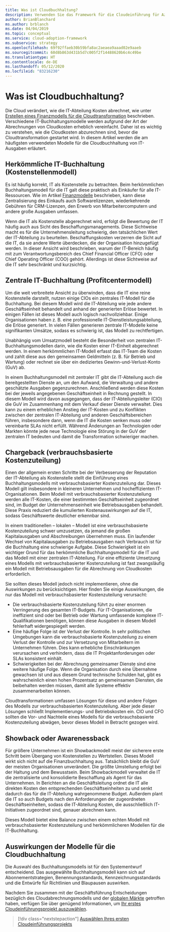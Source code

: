 ```yaml
---
title: Was ist Cloudbuchhaltung?
description: Verwenden Sie das Framework für die Cloudeinführung für Azure, um sich mit den gängigen Modellen für die Cloudbuchhaltung im IT-Bereich vertraut zu machen, bevor Sie mit Ihrer Cloudmigrationsjourney beginnen.
author: BrianBlanchard
ms.author: brblanch
ms.date: 04/04/2019
ms.topic: conceptual
ms.service: cloud-adoption-framework
ms.subservice: strategy
ms.openlocfilehash: 69f92ffaeb30b59bfa8ac2aeaea9aaad02e9aaeb
ms.sourcegitcommit: 60d8b863d431b5d7c005f2f14488620b6c4c49be
ms.translationtype: HT
ms.contentlocale: de-DE
ms.lasthandoff: 05/12/2020
ms.locfileid: "83216230"
---
```

<!-- cSpell:ignore CIOs -->

<!-- markdownlint-disable MD026 -->

# <a name="what-is-cloud-accounting"></a>Was ist Cloudbuchhaltung?

Die Cloud verändert, wie die IT-Abteilung Kosten abrechnet, wie unter [Erstellen eines Finanzmodells für die Cloudtransformation](./financial-models.md) beschrieben. Verschiedene IT-Buchhaltungsmodelle werden aufgrund der Art der Abrechnungen von Cloudkosten erheblich vereinfacht. Daher ist es wichtig zu verstehen, wie die Cloudkosten abzurechnen sind, bevor die Cloudtransformation gestartet wird. In diesem Artikel werden die am häufigsten verwendeten Modelle für die Cloudbuchhaltung von IT-Ausgaben erläutert.

## <a name="traditional-it-accounting-cost-center-model"></a>Herkömmliche IT-Buchhaltung (Kostenstellenmodell)

Es ist häufig korrekt, IT als Kostenstelle zu betrachten. Beim herkömmlichen Buchhaltungsmodell für die IT galt diese praktisch als Einkäufer für alle IT-Ressourcen. Wie im Artikel [Finanzmodelle](./financial-models.md) beschrieben, kann diese Zentralisierung des Einkaufs auch Softwarelizenzen, wiederkehrende Gebühren für CRM-Lizenzen, den Erwerb von Mitarbeitercomputern und andere große Ausgaben umfassen.

Wenn die IT als Kostenstelle abgerechnet wird, erfolgt die Bewertung der IT häufig auch aus Sicht des Beschaffungsmanagements. Diese Sichtweise macht es für die Unternehmensleitung schwierig, den tatsächlichen Wert der IT-Abteilung zu beurteilen. Beschaffungskosten verzerren die Sicht auf die IT, da sie andere Werte überdecken, die der Organisation hinzugefügt werden. In dieser Ansicht wird beschrieben, warum der IT-Bereich häufig mit zum Verantwortungsbereich des Chief Financial Officer (CFO) oder Chief Operating Officer (COO) gehört. Allerdings ist diese Sichtweise auf die IT sehr beschränkt und kurzsichtig.

## <a name="central-it-accounting-profit-center-model"></a>Zentrale IT-Buchhaltung (Profitcentermodell)

Um die weit verbreitete Ansicht zu überwinden, dass die IT eine reine Kostenstelle darstellt, nutzen einige CIOs ein zentrales IT-Modell für die Buchhaltung. Bei diesem Modell wird die IT-Abteilung wie jede andere Geschäftseinheit behandelt und anhand der generierten Erlöse bewertet. In einigen Fällen ist dieses Modell auch logisch nachvollziehbar. Einige Organisationen haben z. B. eine professionelle IT-Dienstleistungsabteilung, die Erlöse generiert. In vielen Fällen generieren zentrale IT-Modelle keine signifikanten Umsätze, sodass es schwierig ist, das Modell zu rechtfertigen.

Unabhängig vom Umsatzmodell besteht die Besonderheit von zentralen IT-Buchhaltungsmodellen darin, wie die Kosten einer IT-Einheit abgerechnet werden. In einem herkömmlichen IT-Modell erfasst das IT-Team die Kosten und zahlt diese aus den gemeinsamen Geldmitteln (z. B. für Betrieb und Wartung) oder rechnet sie über ein dediziertes Gewinn-und-Verlust-Konto (GuV) ab.

In einem Buchhaltungsmodell mit zentraler IT gibt die IT-Abteilung auch die bereitgestellten Dienste an, um den Aufwand, die Verwaltung und andere geschätzte Ausgaben gegenzurechnen. Anschließend werden diese Kosten bei der jeweils angegebenen Geschäftseinheit in Rechnung gestellt. In diesem Modell wird davon ausgegangen, dass der IT-Abteilungsleiter (CIO) die GuV im Zusammenhang mit dem Verkauf dieser Dienste verwaltet. Dies kann zu einem erheblichen Anstieg der IT-Kosten und zu Konflikten zwischen der zentralen IT-Abteilung und anderen Geschäftsbereichen führen, insbesondere dann, wenn die IT die Kosten senken muss oder vereinbarte SLAs nicht erfüllt. Während Änderungen an Technologien oder Markten könnte jede neue Technologie eine Störung in der GuV der zentralen IT bedeuten und damit die Transformation schwieriger machen.

## <a name="chargeback"></a>Chargeback (verbrauchsbasierte Kostenzuteilung)

Einen der allgemein ersten Schritte bei der Verbesserung der Reputation der IT-Abteilung als Kostenstelle stellt die Einführung eines Buchhaltungsmodells mit verbrauchsbasierter Kostenzuteilung dar. Dieses Modell gilt insbesondere in kleineren Unternehmen und hocheffizienten IT-Organisationen. Beim Modell mit verbrauchsbasierter Kostenzuteilung werden alle IT-Kosten, die einer bestimmten Geschäftseinheit zugeordnet sind, im Budget der Unternehmenseinheit wie Betriebsausgaben behandelt. Diese Praxis reduziert die kumulierten Kostenauswirkungen auf die IT, sodass Geschäftswerte deutlicher erkennbar sind.

In einem traditionellen – lokalen – Modell ist eine verbrauchsbasierte Kostenzuteilung schwer umzusetzen, da jemand die großen Kapitalausgaben und Abschreibungen übernehmen muss. Ein laufender Wechsel von Kapitalausgaben zu Betriebsausgaben nach Verbrauch ist für die Buchhaltung eine schwierige Aufgabe. Diese Schwierigkeit ist ein wichtiger Grund für das herkömmliche Buchhaltungsmodell für die IT und das Modell mit einer zentralen IT-Abteilung. Für eine effiziente Umsetzung eines Modells mit verbrauchsbasierter Kostenzuteilung ist fast zwangsläufig ein Modell mit Betriebsausgaben für die Abrechnung von Cloudkosten erforderlich.

Sie sollten dieses Modell jedoch nicht implementieren, ohne die Auswirkungen zu berücksichtigen. Hier finden Sie einige Auswirkungen, die nur das Modell mit verbrauchsbasierter Kostenzuteilung verursacht:

- Die verbrauchsbasierte Kostenzuteilung führt zu einer enormen Verringerung des gesamten IT-Budgets. Für IT-Organisationen, die ineffizient sind oder bei Betrieb oder Wartung umfassende komplexe IT-Qualifikationen benötigen, können diese Ausgaben in diesem Modell fehlerhaft widergespiegelt werden.
- Eine häufige Folge ist der Verlust der Kontrolle. In sehr politischen Umgebungen kann die verbrauchsbasierte Kostenzuteilung zu einem Verlust der Kontrolle und zur Versetzung von Mitarbeitern im Unternehmen führen. Dies kann erhebliche Einschränkungen verursachen und verhindern, dass die IT Projektanforderungen oder SLAs konsistent einhält.
- Schwierigkeiten bei der Abrechnung gemeinsamer Dienste sind eine weitere häufige Folge. Wenn die Organisation durch eine Übernahme gewachsen ist und aus diesem Grund technische Schulden hat, gibt es wahrscheinlich einen hohen Prozentsatz an gemeinsamen Diensten, die beibehalten werden müssen, damit alle Systeme effektiv zusammenarbeiten können.

Cloudtransformationen umfassen Lösungen für diese und andere Folgen des Modells zur verbrauchsbasierten Kostenzuteilung. Aber jede dieser Lösungen schließt Implementierungs- und Betriebskosten ein. CIO und CFO sollten die Vor- und Nachteile eines Modells für die verbrauchsbasierte Kostenzuteilung abwägen, bevor dieses Modell in Betracht gezogen wird.

## <a name="showback-or-awareness-back"></a>Showback oder Awarenessback

Für größere Unternehmen ist ein Showbackmodell meist der sicherere erste Schritt beim Übergang von Kostenstellen zu Wertstellen. Dieses Modell wirkt sich nicht auf die Finanzbuchhaltung aus. Tatsächlich bleibt die GuV der meisten Organisationen unverändert. Die größte Umstellung erfolgt bei der Haltung und dem Bewusstsein. Beim Showbackmodell verwaltet die IT die zentralisierte und konsolidierte Beschaffung als Agent für das Unternehmen. In Berichten an die Geschäftsleitung ordnet die IT alle direkten Kosten den entsprechenden Geschäftseinheiten zu und senkt dadurch das für die IT-Abteilung wahrgenommene Budget. Außerdem plant die IT so auch Budgets nach den Anforderungen der zugeordneten Geschäftseinheiten, sodass die IT-Abteilung Kosten, die ausschließlich IT-Initiativen zugeordnet sind, genauer abrechnen kann.

Dieses Modell bietet eine Balance zwischen einem echten Modell mit verbrauchsbasierter Kostenzuteilung und herkömmlicheren Modellen für die IT-Buchhaltung.

## <a name="impact-of-cloud-accounting-models"></a>Auswirkungen der Modelle für die Cloudbuchhaltung

Die Auswahl des Buchhaltungsmodells ist für den Systementwurf entscheidend. Das ausgewählte Buchhaltungsmodell kann sich auf Abonnementstrategien, Benennungsstandards, Kennzeichnungsstandards und die Entwürfe für Richtlinien und Blaupausen auswirken.

Nachdem Sie zusammen mit der Geschäftsführung Entscheidungen bezüglich des Cloudabrechnungsmodells und der [globalen Märkte](./global-markets.md) getroffen haben, verfügen Sie über genügend Informationen, um [Ihr erstes Cloudeinführungsprojekt auszuwählen](./first-adoption-project.md).

> [!div class="nextstepaction"]
> [Auswählen Ihres ersten Cloudeinführungsprojekts](./first-adoption-project.md)
